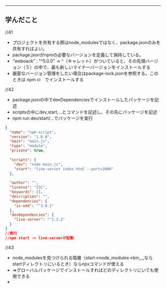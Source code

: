 
---
## 学んだこと
//41
- プロジェクトを共有する際はnode_modulesではなく、package.jsonのみを共有すればよい。
- package.jsonがnpmの必要なバージョンを定義して保持している。
- "weboack" : "^5.0.0" -> ^（キャレット）がついていると、その先頭バージョン（５）の中で、最も新しいマイナーバージョンをインストールする
- 厳密なバージョン管理をしたい場合はpackage-lock.jsonを参照する。このときは
  npm ci　でインストールする

//42
- package.jsonの中でdevDependenciesでインストールしたパッケージを記述
- scriptsの中にdev,start,...とコマンドを記述し、その先にパッケージを記述
- npm run dev/start/...でパッケージを実行

```json
{
  "name": "npm-script",
  "version": "1.0.0",
  "main": "main.js",
  "type": "module",
  "private": true,
  
  "scripts": {
    "dev": "node main.js",
    "start": "live-server index.html --port=3000"
  },
  
  "author": "",
  "license": "ISC",
  "keywords": [],
  "description": "",
  "dependencies": {
    "is-odd": "^3.0.1"
  },
  "devDependencies": {
    "live-server": "^1.2.2"
  }
}
//実行
//npm start -> live-serverが起動
```
//43
- node_modulesを見つけられる階層（start->node_modules->bin,,,,ならstartディレクトリにいるとき）ならnpxコマンドが使える
- =>グローバルパッケージでインストールすればどのディレクトリにいても使用できる
- 